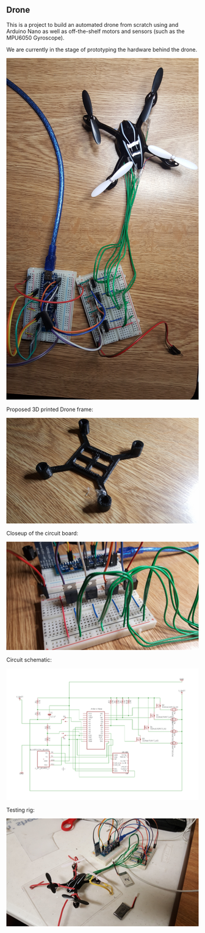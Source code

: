 ## Drone

This is a project to build an automated drone from scratch using and Arduino Nano as well as off-the-shelf motors and sensors (such as the MPU6050 Gyroscope).

We are currently in the stage of prototyping the hardware behind the drone.

![Overall](pics/breadboard.jpg)

Proposed 3D printed Drone frame:

![Frame](pics/frame.jpg)

Closeup of the circuit board:

![Frame](pics/breadboard_close.jpg)

Circuit schematic:

![Circuit](pics/circuit.png)


Testing rig:

![Rig](pics/rig.jpg)
